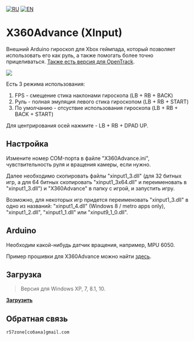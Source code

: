 ﻿[![RU](https://user-images.githubusercontent.com/9499881/27683795-5b0fbac6-5cd8-11e7-929c-057833e01fb1.png)](https://github.com/XInputNext/X360Advance/blob/master/README.md) 
[![EN](https://user-images.githubusercontent.com/9499881/33184537-7be87e86-d096-11e7-89bb-f3286f752bc6.png)](https://github.com/XInputNext/X360Advance/blob/master/README.EN.md) 
# X360Advance (XInput) 
Внешний Arduino гироскоп для Xbox геймпада, который позволяет использовать его как руль, а также помогать более точно прицеливаться. [Также есть версия для OpenTrack](https://github.com/r57zone/X360Advance).

![](https://user-images.githubusercontent.com/9499881/27588504-749af800-5b59-11e7-92e4-2b3813428281.png)

Есть 3 режима использования:<br>
1. FPS - смещение стика наклонами гироскопа (LB + RB + BACK)
2. Руль - полная эмуляция левого стика гироскопом (LB + RB + START)
3. По умолчанию - отсуствие использования гироскопа (LB + RB + BACK + START)

Для центрирования осей нажмите - LB + RB + DPAD UP.

## Настройка
Измените номер COM-порта в файле "X360Advance.ini", чувствительность руля и вращения камеры, если нужно.

Далее необходимо скопировать файлы "xinput1_3.dll" (для 32 битных игр, а для 64 битных скопировать "xinput1_3x64.dll" и переименовать в "xinput1_3.dll") и "X360Advance" в папку с игрой, и запустить игру. 

Возможно, для некоторых игр придется переименовать "xinput1_3.dll" в одно из названий: "xinput1_4.dll" (Windows 8 / metro apps only), "xinput1_2.dll", "xinput1_1.dll" или "xinput9_1_0.dll".

## Arduino
Необходим какой-нибудь датчик вращения, например, MPU 6050.

Пример прошивки для X360Advance можно найти [здесь](https://github.com/r57zone/X360Advance-Arduino/blob/master/Arduino/Arduino.Output.ino).

## Загрузка
>Версия для Windows XP, 7, 8.1, 10.

**[Загрузить](https://github.com/XInputNext/X360Advance/releases)**

## Обратная связь
`r57zone[собака]gmail.com`
